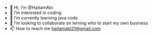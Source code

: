 - 👋 Hi, I’m @HaitamAbi
- 👀 I’m interested in coding 
- 🌱 I’m currently learning java code
- 💞️ I’m looking to collaborate on lerning who to start my own business 
- 📫 How to reach me haitamabi21@gmail.com

<!---
HaitamAbi/HaitamAbi is a ✨ special ✨ repository because its `README.md` (this file) appears on your GitHub profile.
You can click the Preview link to take a look at your changes.
--->
